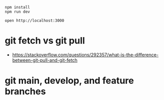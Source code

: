 ```
npm install
npm run dev
```

```
open http://localhost:3000
```

# git fetch vs git pull
- https://stackoverflow.com/questions/292357/what-is-the-difference-between-git-pull-and-git-fetch

# git main, develop, and feature branches
